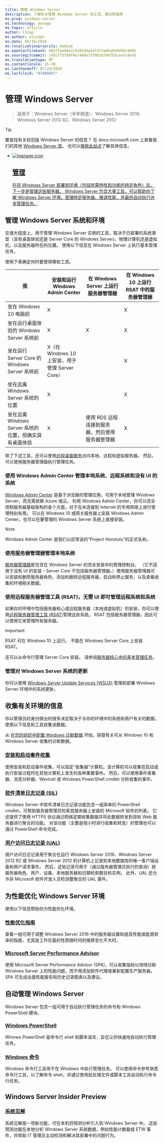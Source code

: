 ```yaml
---
title: 管理 Windows Server
description: 了解有关管理 Windows Server 的工具、建议和指南
ms.prod: windows-server
ms.technology: manage
ms.topic: article
author: lizap
ms.author: elizapo
ms.date: 03/16/2018
ms.localizationpriority: medium
ms.openlocfilehash: 60ef7ae8be2c8383dda2ef472a0bab6dd3bc9d85
ms.sourcegitcommit: 145cf75f89f4e7460e737861b7407b5cee7c6645
ms.translationtype: MT
ms.contentlocale: zh-CN
ms.lasthandoff: 07/29/2020
ms.locfileid: "87409457"
---
```

# <a name="manage-windows-server"></a>管理 Windows Server

>适用于：Windows Server（半年频道）、Windows Server 2016、Windows Server 2012 R2、Windows Server 2012

>[!TIP]
> 要查找有关较旧版 Windows Server 的信息？ 在 docs.microsoft.com 上查看我们的其他 [Windows Server 库](/previous-versions/windows/)。 也可以[搜索此站点](https://docs.microsoft.com/search/index?search=Windows+Server&dataSource=previousVersions)了解具体信息。

 <ul class="cardse panelContent cols cols3">
    <li>
        <a href="https://docs.microsoft.com/windows-insider/at-work-pro/wip-4-biz-feedback-hub">
        <div class="cardSize">
            <div class="cardPadding">
                <div class="card">
                    <div class="cardImageOuter">
                        <div class="cardImage">
                            <img src="../media/i-manage.svg" alt="manage icon" />
                        </div>
                    </div>
                    <div class="cardText">
                        <h2>管理</h2>
                <p>在将 Windows Server 部署到环境（包括所需特性和功能的特定角色）后，下一步是管理这些服务器。 Windows Server 包含大量工具，可以帮助你了解 Windows Server 环境、管理特定服务器、微调性能，并最终自动执行许多管理任务。 </p>
                    </div>
                </div>
            </div>
        </div>
        </a>
    </li>
</ul>

## <a name="manage-windows-server-systems-and-environments"></a>管理 Windows Server 系统和环境
在很大程度上，用于管理 Windows Server 实例的工具，取决于已部署的系统类型（具有桌面体验还是 Server Core 的 Windows Server)、物理计算机还是虚拟机，以及服务器所在的位置。 使用以下信息在 Windows Server 上执行基本管理任务。

使用下表确定何时要使用哪些工具。

| 我   | 安装和运行 Windows Admin Center | 在 Windows Server 上运行服务器管理器 | 在 Windows 10 上运行 RSAT 中的服务器管理器 |
|--------|----------------------|--------------------------------------|------------------------------------------|
| 坐在 Windows 10 电脑前 | X  |                                      | X                                        |
| 坐在运行桌面体验的 Windows Server 系统前 | X | X | X |
| 坐在运行 Server Core 的 Windows Server 系统前 |X（在 Windows 10 上安装，用于管理 Server Core） | | X |
| 坐在远离 Windows Server 系统的位置 |X | | X |
| 坐在远离 Windows Server 系统的位置，但确实具有桌面体验 |X | 使用 RDS 远程连接到服务器，然后使用服务器管理器 | X |

除了下述工具，还可以使用[远程桌面服务](../remote/remote-desktop-services/welcome-to-rds.md)访问本地、远程和虚拟服务器。 然后，可以使用服务器管理器执行管理任务。

### <a name="manage-on-premises-systems-remote-systems-and-systems-without-ui-with-windows-admin-center"></a>使用 Windows Admin Center 管理本地系统、远程系统和没有 UI 的系统
[Windows Admin Center](../manage/windows-admin-center/overview.md) 是基于浏览器的管理应用，可用于本地管理 Windows Server，而无需依赖 Azure 或云。 利用 Windows Admin Center，你可以完全控制服务器基础架构的各个方面，对于在未连接到 Internet 的专用网络上进行管理特别有用。 可以在 Windows 10 或网关服务器上安装 Windows Admin Center，也可以在要管理的 Windows Server 系统上直接安装。

>[!NOTE]
>Windows Admin Center 是我们以前常说的“Project Honolulu”的正式名称。

### <a name="manage-on-premises-systems-with-server-manager"></a>使用服务器管理器管理本地系统
[服务器管理器](server-manager/server-manager.md)是包含在 Windows Server 的完全安装中的管理控制台。 （它不适用于没有 UI 的安装 - Server Core 不包括服务器管理器。）使用服务器管理器可以安装和删除服务器角色，添加和删除远程服务器，启动和停止服务，以及查看收集的环境相关数据。

### <a name="manage-remote-systems-and-systems-without-ui-with-remote-server-administration-tools-rsat"></a>使用远程服务器管理工具 (RSAT)，无需 UI 即可管理远程系统和系统
如果你的环境中包括服务器核心或远程服务器（本地或虚拟机）的安装，你可以使用[远程服务器管理工具 (RSAT)](../remote/remote-server-administration-tools.md)管理这些系统。 RSAT 包括服务器管理器，因此可以使用它来管理所有服务器。

> [!IMPORTANT]
> RSAT 可在 Windows 10 上运行。 不能在 Windows Server Core 上安装 RSAT。

还可以从命令行管理 Server Core 安装。 请参阅[服务器核心中的基本管理任务](server-core/server-core-administer.md)。

### <a name="manage-updates-to-windows-server-systems"></a>管理对 Windows Server 系统的更新
你可以使用 [Windows Server Update Services (WSUS)](windows-server-update-services/get-started/windows-server-update-services-wsus.md) 管理和部署 Windows Server 环境中的系统更新。

## <a name="gather-information-about-your-environment"></a>收集有关环境的信息
你以管理员的身份做出的很多决定取决于与你的环境中的系统和用户有关的数据。 使用以下信息和工具收集该数据。

从 [在您的组织中配置 Windows 诊断数据](/windows/configuration/configure-windows-diagnostic-data-in-your-organization) 开始，获取有关可从 Windows 10 和 Windows Server 收集的诊断数据。

### <a name="setup-and-boot-event-collection"></a>[安装和启动事件收集](get-started-with-setup-and-boot-event-collection.md)
使用安装和启动事件收集，可以指定“收集器”计算机，该计算机可以收集在启动或执行安装过程时在其他计算机上发生的各种重要事件。 然后，可以使用事件查看器、消息分析器、Wevtutil 或 Windows PowerShell cmdlet 分析收集的事件。

### <a name="software-inventory-logging-sil"></a>[软件清单日志记录 (SIL)](software-inventory-logging/get-started-with-software-inventory-logging.md)

Windows Server 中软件清单日志记录功能包含一组简单的 PowerShell cmdlet，可帮助服务器管理员检索其服务器上安装的 Microsoft 软件的列表。 它还提供了使用 HTTPS 协议通过网络定期收集数据并将此数据转发到目标 Web 服务器进行聚合的功能。 对该功能（主要是按小时进行收集和转发）的管理也可以通过 PowerShell 命令完成。

### <a name="user-access-logging-ual"></a>[用户访问日志记录 (UAL)](user-access-logging/get-started-with-user-access-logging.md)

用户访问日志记录用于聚合在运行 Windows Server 2016、Windows Server 2012 R2 或 Windows Server 2012 的计算机上记录到本地数据库的唯一客户端设备和用户请求事件。 然后，这些记录可用于（通过服务器管理员执行的查询）按服务器角色、用户、设备、本地服务器和日期检索数目和实例。 此外，UAL 还允许非 Microsoft 软件开发人员检测要聚合的 UAL 事件。

## <a name="tune-your-windows-server-environment-for-performance"></a>为性能优化 Windows Server 环境
使用以下信息帮助你为性能优化环境。

### <a name="performance-tuning-guidelines"></a>[性能优化指南](performance-tuning/index.md)
查看一组可用于调整 Windows Server 2016 中的服务器设置和提高性能或能源效率的指南，尤其是工作负载的性质随时间的推移变化不大时。

### <a name="microsoft-server-performance-advisor"></a>[Microsoft Server Performance Advisor](server-performance-advisor/microsoft-server-performance-advisor.md)

使用 Microsoft Server Performance Advisor (SPA)，可以收集指标以悄悄诊断 Windows Server 上的性能问题，而不用添加软件代理或重新配置生产服务器。 SPA 可生成全面性能报告和历史记录图表以及建议。


## <a name="automate-windows-server-management"></a>自动管理 Windows Server

Windows Server 包含一组可用于自动执行管理任务的命令和 Windows PowerShell 模块。

### <a name="windows-powershell"></a>[Windows PowerShell](/powershell/scripting/powershell-scripting?view=powershell-5.1)
Winows PowerShell 是命令行 shell 和脚本语言，旨在让你快速地自动执行管理任务。

### <a name="windows-commands"></a>[Windows 命令](windows-commands/windows-commands.md)

Windows 命令行工具用于在 Windows 中执行管理任务。 可以使用命令参考熟悉命令行工具，以了解命令 shell，并通过使用批处理文件或脚本工具自动执行命令行任务。

## <a name="windows-server-insider-preview"></a>Windows Server Insider Preview
### <a name="system-insights"></a>[系统见解](../manage/system-insights/overview.md)
系统见解是一项新功能，可在本机将预测分析引入到 Windows Server 中。 这些预测功能在本地分析 Windows Server 系统数据，例如性能计数器或 ETW 事件，并帮助 IT 管理员主动检测和解决其部署中的问题行为。
